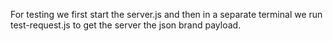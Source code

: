 For testing we first start the server.js and then in a separate terminal we run test-request.js to get the server the json brand payload. 
